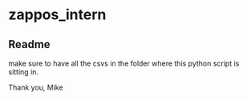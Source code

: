 # zappos_intern

## Readme

make sure to have all the csvs in the folder where this python script is sitting in.

Thank you,
Mike
